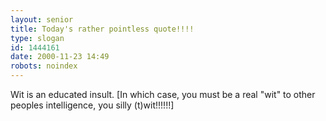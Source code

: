 ```yaml
---
layout: senior
title: Today's rather pointless quote!!!!
type: slogan
id: 1444161
date: 2000-11-23 14:49
robots: noindex
---
```

Wit is an educated insult. [In which case, you must be a real "wit" to other peoples intelligence, you silly (t)wit!!!!!!]